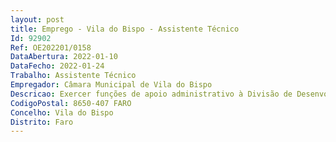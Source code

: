 ```yaml
--- 
layout: post
title: Emprego - Vila do Bispo - Assistente Técnico
Id: 92902
Ref: OE202201/0158
DataAbertura: 2022-01-10
DataFecho: 2022-01-24
Trabalho: Assistente Técnico
Empregador: Câmara Municipal de Vila do Bispo
Descricao: Exercer funções de apoio administrativo à Divisão de Desenvolvimento Municipal e às respetivas subunidades orgânicas de Património Natural e Cultural e Investigação, executando tarefas de expediente, arquivo, organização e tramitação de processos administrativos  assegurar o atendimento ao público e aos visitantes dos espaços municipais de cariz cultural e museológico  transmitir ao público e aos visitantes destes espaços informações diversas relativas ao património local, pontos de interesse turístico e atividades de animação sociocultural disponíveis  assegurar os serviços de receção e de loja dos referidos equipamentos municipais  apoio a iniciativas e atividades tais como exposições, encontros temáticos, reuniões, tertúlias, ações de capacitação, serviços educativos e visitas guiadas, no âmbito cultural, científico, académico, escolar, artístico, social e institucional, promovendo a divulgação do património local, dos serviços e das empresas do concelho e dos produtos endógenos e outras funções não especificadas enquadradas nos atributos profissionais de Assistente Técnico.
CodigoPostal: 8650-407 FARO
Concelho: Vila do Bispo
Distrito: Faro
--- 
```

